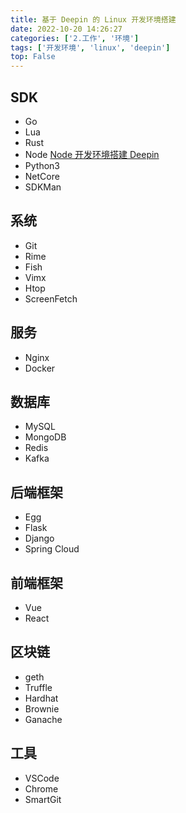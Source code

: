 ```yaml
---
title: 基于 Deepin 的 Linux 开发环境搭建
date: 2022-10-20 14:26:27
categories: ['2.工作', '环境']
tags: ['开发环境', 'linux', 'deepin']
top: False
---
```


  
  
## SDK

- Go
- Lua
- Rust
- Node [Node 开发环境搭建 Deepin](../7962ceea5a61f0bcef11f8d9abf63940e874942b)
- Python3
- NetCore
- SDKMan
  
  
## 系统

- Git
- Rime
- Fish
- Vimx
- Htop
- ScreenFetch
  
  
## 服务

- Nginx
- Docker
  
  
## 数据库

- MySQL
- MongoDB
- Redis
- Kafka
  
  
## 后端框架

- Egg
- Flask
- Django
- Spring Cloud
  
  
## 前端框架

- Vue
- React 
  
  
## 区块链

- geth
- Truffle
- Hardhat
- Brownie
- Ganache
  
  
## 工具

- VSCode
- Chrome
- SmartGit
